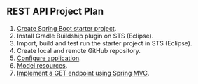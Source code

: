 ## REST API Project Plan
1. [Create Spring Boot starter project](https://github.com/vgorbic1/Tutorials/blob/master/Java/SpringBoot/rest%20api/create%20starter%20project.md).
2. Install Gradle Buildship plugin on STS (Eclipse).
3. Import, build and test run the starter project in STS (Eclipse). 
4. Create local and remote GitHub repository.
5. [Configure application](https://github.com/vgorbic1/Tutorials/blob/master/Java/SpringBoot/rest%20api/configure%20app.md).
6. [Model resources](https://github.com/vgorbic1/Tutorials/blob/master/Java/SpringBoot/rest%20api/resource%20modeling.md).
7. [Implement a GET endpoint using Spring MVC](https://github.com/vgorbic1/Tutorials/blob/master/Java/SpringBoot/rest%20api/GET%20endpoints.md).
